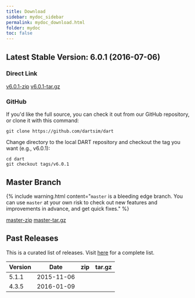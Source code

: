 ```yaml
---
title: Download
sidebar: mydoc_sidebar
permalink: mydoc_download.html
folder: mydoc
toc: false
---
```


## Latest Stable Version: 6.0.1 (2016-07-06)

### Direct Link

<a href="https://github.com/dartsim/dart/archive/v6.0.1.zip" class="btn btn-default githubEditButton" role="button"><i class="fa fa-download fa-lg"></i> v6.0.1-zip</a>
<a href="https://github.com/dartsim/dart/archive/v6.0.1.tar.gz" class="btn btn-default githubEditButton" role="button"><i class="fa fa-download fa-lg"></i> v6.0.1-tar.gz</a>

### GitHub

If you'd like the full source, you can check it out from our GitHub repository, or clone it with this command:

```
git clone https://github.com/dartsim/dart
```

Change directory to the local DART repository and checkout the tag you want (e.g., v6.0.1):

```
cd dart
git checkout tags/v6.0.1
```

## Master Branch

{% include warning.html content="`master` is a bleeding edge branch. You can use `master` at your own risk to check out new features and improvements in advance, and get quick fixes." %}

<a href="https://github.com/dartsim/dart/zipball/master" class="btn btn-default githubEditButton" role="button"><i class="fa fa-download fa-lg"></i> master-zip</a>
<a href="https://github.com/dartsim/dart/tarball/master" class="btn btn-default githubEditButton" role="button"><i class="fa fa-download fa-lg"></i> master-tar.gz</a>

## Past Releases

This is a curated list of releases. Visit [here](https://github.com/dartsim/dart/releases) for a complete list.

| Version | Date       | zip | tar.gz |
| ------- | ---------- | --- | ------ |
| 5.1.1   | 2015-11-06 | <a href="https://github.com/dartsim/dart/archive/v5.1.1.zip"><i class="fa fa-download fa-lg"></i></a> | <a href="https://github.com/dartsim/dart/archive/v5.1.1.tar.gz"><i class="fa fa-download fa-lg"></i></a> |
| 4.3.5   | 2016-01-09 | <a href="https://github.com/dartsim/dart/archive/v4.3.5.zip"><i class="fa fa-download fa-lg"></i></a> | <a href="https://github.com/dartsim/dart/archive/v4.3.5.tar.gz"><i class="fa fa-download fa-lg"></i></a> |

